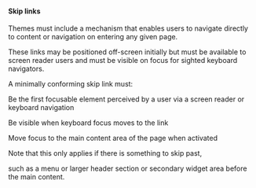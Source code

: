 <h4>Skip links</h4>

Themes must include a mechanism that enables users to navigate directly to content or navigation on entering any given page. 

These links may be positioned off-screen initially but must be available to screen reader users and must be visible on focus for sighted keyboard navigators.



A minimally conforming skip link must:

Be the first focusable element perceived by a user via a screen reader or keyboard navigation

Be visible when keyboard focus moves to the link

Move focus to the main content area of the page when activated

Note that this only applies if there is something to skip past, 

such as a menu or larger header section or secondary widget area before the main content.
